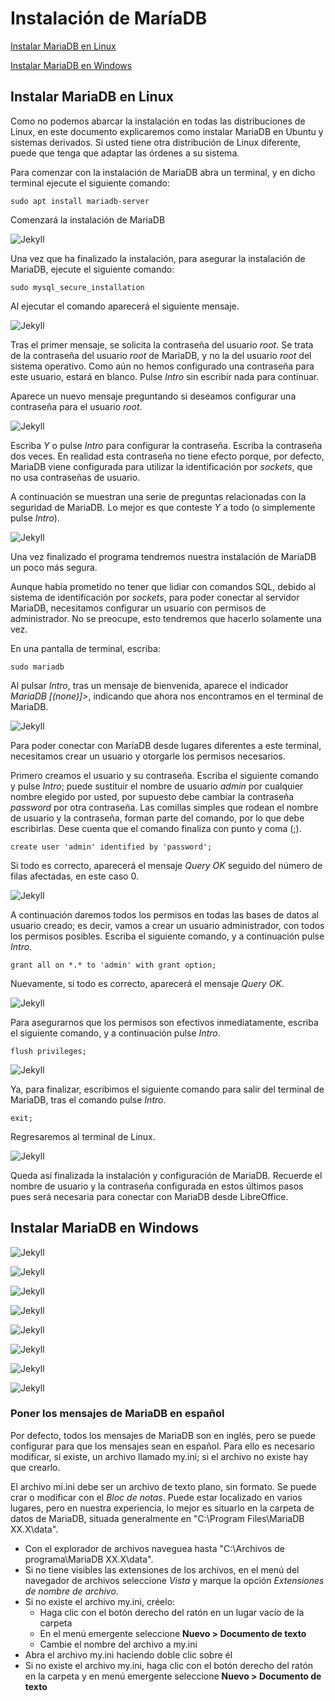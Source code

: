 # Instalación de MaríaDB

[Instalar MariaDB en Linux](#instalar-mariadb-en-linux)

[Instalar MariaDB en Windows](#instalar-mariadb-en-windows)

## Instalar MariaDB en Linux

Como no podemos abarcar la instalación en todas las distribuciones de Linux, en este documento explicaremos como instalar MariaDB en Ubuntu y sistemas derivados. Si usted tiene otra distribución de Linux diferente, puede que tenga que adaptar las órdenes a su sistema.

Para comenzar con la instalación de MariaDB abra un terminal, y en dicho terminal ejecute el siguiente comando:

```
sudo apt install mariadb-server
```
Comenzará la instalación de MariaDB

![Jekyll](/img/mariadb1.png)

Una vez que ha finalizado la instalación, para asegurar la instalación de MariaDB, ejecute el siguiente comando:
```
sudo mysql_secure_installation
```
Al ejecutar el comando aparecerá el siguiente mensaje.

![Jekyll](/img/mariadb2.png)

Tras el primer mensaje, se solicita la contraseña del usuario *root*. Se trata de la contraseña del usuario *root* de MariaDB, y no la del usuario *root* del sistema operativo. Como aún no hemos configurado una contraseña para este usuario, estará en blanco. Pulse *Intro* sin escribir nada para continuar.

Aparece un nuevo mensaje preguntando si deseamos configurar una contraseña para el usuario *root*. 

![Jekyll](/img/mariadb3.png)

Escriba *Y* o pulse *Intro* para configurar la contraseña. Escriba la contraseña dos veces. En realidad esta contraseña no tiene efecto porque, por defecto, MariaDB viene configurada para utilizar la identificación por *sockets*, que no usa contraseñas de usuario.

A continuación se muestran una serie de preguntas relacionadas con la seguridad de MariaDB. Lo mejor es que conteste *Y* a todo (o simplemente pulse *Intro*).

![Jekyll](/img/mariadb4.png)

Una vez finalizado el programa tendremos nuestra instalación de MaríaDB un poco más segura.

Aunque había prometido no tener que lidiar con comandos SQL, debido al sistema de identificación por *sockets*, para poder conectar al servidor MariaDB, necesitamos configurar un usuario con permisos de administrador. No se preocupe, esto tendremos que hacerlo solamente una vez.

En una pantalla de terminal, escriba:
```
sudo mariadb
```
Al pulsar *Intro*, tras un mensaje de bienvenida, aparece el indicador *MariaDB [(none)]>*, indicando que ahora nos encontramos en el terminal de MariaDB.

![Jekyll](/img/mariadb5.png)

Para poder conectar con MaríaDB desde lugares diferentes a este terminal, necesitamos crear un usuario y otorgarle los permisos necesarios.

Primero creamos el usuario y su contraseña. Escriba el siguiente comando y pulse *Intro*; puede sustituir el nombre de usuario *admin* por cualquier nombre elegido por usted, por supuesto debe cambiar la contraseña *password* por otra contraseña. Las comillas simples que rodean el nombre de usuario y la contraseña, forman parte del comando, por lo que debe escribirlas. Dese cuenta que el comando finaliza con punto y coma (;).
```
create user 'admin' identified by 'password';
```
Si todo es correcto, aparecerá el mensaje *Query OK* seguido del número de filas afectadas, en este caso 0.

![Jekyll](/img/mariadb6.png)

A continuación daremos todos los permisos en todas las bases de datos al usuario creado; es decir, vamos a crear un usuario administrador, con todos los permisos posibles. Escriba el siguiente comando, y a continuación pulse *Intro*.
```
grant all on *.* to 'admin' with grant option;
```
Nuevamente, si todo es correcto, aparecerá el mensaje *Query OK*.

![Jekyll](/img/mariadb7.png)

Para asegurarnos que los permisos son efectivos inmediatamente, escriba el siguiente comando, y a continuación pulse *Intro*.
```
flush privileges;
```

![Jekyll](/img/mariadb8.png)

Ya, para finalizar, escribimos el siguiente comando para salir del terminal de MariaDB, tras el comando pulse *Intro*.
```
exit;
```
Regresaremos al terminal de Linux.

![Jekyll](/img/mariadb9.png)

Queda así finalizada la instalación y configuración de MariaDB. Recuerde el nombre de usuario y la contraseña configurada en estos últimos pasos pues será necesaria para conectar con MariaDB desde LibreOffice.

## Instalar MariaDB en Windows

![Jekyll](/img/mariadbwin1.png)

![Jekyll](/img/mariadbwin2.png)

![Jekyll](/img/mariadbwin3.png)

![Jekyll](/img/mariadbwin4.png)

![Jekyll](/img/mariadbwin5.png)

![Jekyll](/img/mariadbwin6.png)

![Jekyll](/img/mariadbwin7.png)

![Jekyll](/img/mariadbwin8.png)

### Poner los mensajes de MariaDB en español

Por defecto, todos los mensajes de MariaDB son en inglés, pero se puede configurar para que los mensajes sean en español. Para ello es necesario modificar, si existe, un archivo llamado my.ini; si el archivo no existe hay que crearlo.

El archivo mi.ini debe ser un archivo de texto plano, sin formato. Se puede crar o modificar con el *Bloc de notas*. Puede estar localizado en varios lugares, pero en nuestra experiencia, lo mejor es situarlo en la carpeta de datos de MariaDB, situada generalmente en "C:\Program Files\MariaDB XX.X\data".
- Con el explorador de archivos naveguea hasta "C:\Archivos de programa\MariaDB XX.X\data".
- Si no tiene visibles las extensiones de los archivos, en el menú del navegador de archivos seleccione *Vista* y marque la opción _Extensiones de nombre de archivo_.
- Si no existe el archivo my.ini, créelo:
  - Haga clic con el botón derecho del ratón en un lugar vacío de la carpeta
  - En el menú emergente seleccione **Nuevo > Documento de texto**
  - Cambie el nombre del archivo a my.ini
- Abra el archivo my.ini haciendo doble clic sobre él
- Si no existe el archivo my.ini, haga clic con el botón derecho del ratón en la carpeta y en menú emergente seleccione **Nuevo > Documento de texto** 
